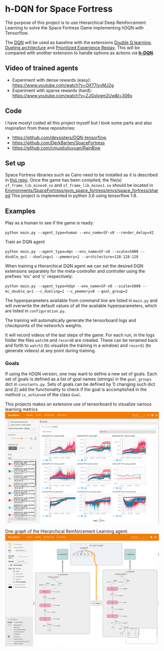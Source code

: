 # h-DQN for Space Fortress
The purpose of this project is to use Hierarchical Deep Reinforcement Learning to solve the Space Fortress Game implementing hDQN with Tensorflow.

The [DQN](https://www.nature.com/articles/nature14236) will be used as baseline with the extensions [Double Q learning](https://arxiv.org/abs/1509.06461), [Dueling architecture](https://arxiv.org/abs/1511.06581) and [Prioritized Experience Replay](https://arxiv.org/abs/1511.05952). This will be compared with another extension to handle options as actions via [**h-DQN**](https://arxiv.org/abs/1604.06057).

## Video of trained agents

- Experiment with dense rewards (easy): https://www.youtube.com/watch?v=OXT7jyvMJ2g
- Experiment with sparse rewards (hard): https://www.youtube.com/watch?v=ZJGslxgm2Uw&t=306s

## Code

I have mostyl coded all this project myself but I took some parts and also inspiration from these repositories:
 - https://github.com/devsisters/DQN-tensorflow
 - https://github.com/DerkBarten/SpaceFortress
 - https://github.com/cmusjtuliuyuan/RainBow
 
## Set up
Space Fortress libraries such as Cairo need to be installed as it is described in [this repo](https://github.com/DerkBarten/SpaceFortress).
Once the game has been compiled, the file(s) `sf_frame_lib_mines0.so` and `sf_frame_lib_mines1.so` should be located in [Environments/SpaceFortress/gym_space_fortress/envs/space_fortress/shared](Environments/SpaceFortress/gym_space_fortress/envs/space_fortress/shared)
This project is implemented in python 3.6 using tensorflow 1.8.

## Examples

Play as a human to see if the game is ready:

`python main.py --agent_type=human --env_name=SF-v0 --render_delay=42`

Train an DQN agent

`python main.py --agent_type=dqn --env_name=SF-v0 --scale=5000 --double_q=1 --dueling=1 --pmemory=1 --architecture=128-128-128`

When training a Hierarchical DQN agent we can set the desired DQN extensions separately for the meta-controller and controller using the prefixes 'mc' and 'c' respectively:

`python main.py --agent_type=hdqn --env_name=SF-v0 --scale=5000 --mc_double_q=1 --c_dueling=1 --c_pmemory=0 --goal_group=2`

The hyperparameters available from command line are listed in `main.py` and will overwrite the default values of all the available hyperparameters, which are listed in `configuration.py`.

The training will automatically generate the tensorboard logs and checkpoints of the network/s weights.

It will record videos of the last steps of the game. For each run, in the logs folder the files `watch0` and `record0` are created. These can be renamed back and forth to `watch1` (to visualize the training in a window) and `record1` (to generate videos) at any point during training.

### Goals
If using the hDQN version, one may want to define a new set of goals. Each set of goals is defined as a list of goal names (strings) in the `goal_groups` dict in `constants.py`. Sets of goals can be defined by 1) changing such dict and 2)  add the functionality to check if the goal is accomplished in the method `is_achieved` of the class `Goal`.




This projects makes an extensive use of tensorboard to visualize various learning metrics
![alt text](Others/tensorboard_rewards.png "Tensorboard rewards")

One graph of the Hierarchical Reinforcement Learning agent:
![alt text](Others/tensorboard_graph.png "Tensorboard graph")

